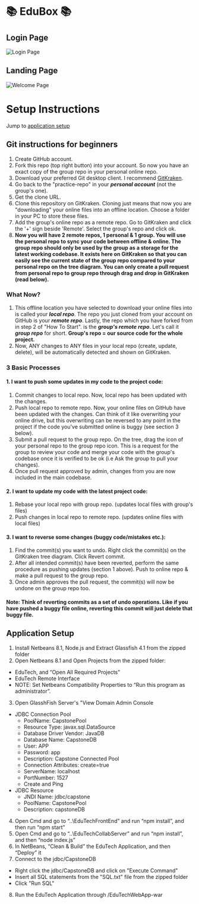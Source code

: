 # :books: EduBox :books: 

## Login Page
![Login Page](https://i.imgur.com/qqMZiaf.png)

## Landing Page
![Welcome Page](https://i.imgur.com/d6EIEyo.png)

# Setup Instructions 
Jump to [application setup](#application-setup)

## Git instructions for beginners
1. Create GitHub account.
2. Fork this repo (top right button) into your account. So now you have an exact copy of the group repo in your personal online repo. 
3. Download your preferred Git desktop client. I recommend [GitKraken](https://www.gitkraken.com/download). 
4. Go back to the "practice-repo" in your **_personal account_** (not the group's one). 
5. Get the clone URL.
6. Clone this repository on GitKraken. Cloning just means that now you are "downloading" your online files into an offline location. Choose a folder in your PC to store these files. 
7. Add the group's online repo as a remote repo. Go to GitKraken and click the '+' sign beside 'Remote'. Select the group's repo and click ok. 
8. **Now you will have 2 remote repos, 1 personal & 1 group. You will use the personal repo to sync your code between offline & online. The group repo should only be used by the group as a storage for the latest working codebase. It exists here on GitKraken so that you can easily see the current state of the group repo compared to your personal repo on the tree diagram. You can only create a pull request from personal repo to group repo through drag and drop in GitKraken (read below).**

### What Now? 
1. This offline location you have selected to download your online files into is called your **_local repo_**. The repo you just cloned from your account on GitHub is your **_remote repo_**. Lastly, the repo which you have forked from in step 2 of "How To Start". is the **_group's remote repo_**. Let's call it **_group repo_** for short. **Group's repo = our source code for the whole project.** 
2. Now, ANY changes to ANY files in your local repo (create, update, delete), will be automatically detected and shown on GitKraken. 

### 3 Basic Processes 
#### 1. I want to push some updates in my code to the project code:
1. Commit changes to local repo. Now, local repo has been updated with the changes.
2. Push local repo to remote repo. Now, your online files on GitHub have been updated with the changes. Can think of it like overwriting your online drive, but this overwriting can be reversed to any point in the project if the code you've submitted online is buggy (see section 3 below).
3. Submit a pull request to the group repo. On the tree, drag the icon of your personal repo to the group repo icon. This is a request for the group to review your code and merge your code with the group's codebase once it is verified to be ok (i.e Ask the group to pull your changes).
4. Once pull request approved by admin, changes from you are now included in the main codebase. 

#### 2. I want to update my code with the latest project code:
1. Rebase your local repo with group repo. (updates local files with group's files)
2. Push changes in local repo to remote repo. (updates online files with local files)

#### 3. I want to reverse some changes (buggy code/mistakes etc.):
1. Find the commit(s) you want to undo. Right click the commit(s) on the GitKraken tree diagram. Click Revert commit.
2. After all intended commit(s) have been reverted, perform the same procedure as pushing updates (section 1 above). Push to online repo & make a pull request to the group repo. 
3. Once admin approves the pull request, the commit(s) will now be undone on the group repo too. 
#### Note: Think of reverting commits as a set of undo operations. Like if you have pushed a buggy file online, reverting this commit will just delete that buggy file. 

## Application Setup
1. Install Netbeans 8.1, Node.js and Extract Glassfish 4.1 from the zipped folder
2. Open Netbeans 8.1 and Open Projects from the zipped folder:
  - EduTech, and “Open All Required Projects”
  - EduTech Remote Interface
  - NOTE: Set Netbeans Compatibility Properties to “Run this program as administrator”.
3. Open GlasshFish Server's "View Domain Admin Console
  - JDBC Connection Pool
    - PoolName: CapstonePool
    - Resource Type: javax.sql.DataSource
    - Database Driver Vendor: JavaDB
    - Database Name: CapstoneDB
    - User: APP
    - Password: app
    - Description: Capstone Connected Pool
    - Connection Attributes: create=true
    - ServerName: localhost
    - PortNumber: 1527
    - Create and Ping
  - JDBC Resource
    - JNDI Name: jdbc/capstone
    - PoolName: CapstonePool
    - Description: capstoneDB
4. Open Cmd and go to “..\EduTechFrontEnd” and run “npm install”, and then run “npm start”
5. Open Cmd and go to “..\EduTechCollabServer” and run “npm install”, and then “node index.js”
6. In NetBeans, “Clean & Build” the EduTech Application, and then “Deploy” it
7. Connect to the jdbc/CapstoneDB
  - Right click the jdbc/CapstoneDB and click on "Execute Command"
  - Insert all SQL statements from the "SQL.txt" file from the zipped folder
  - Click "Run SQL"
8. Run the EduTech Application through <IPAddress>/EduTechWebApp-war
